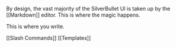 By design, the vast majority of the SilverBullet UI is taken up by the [[Markdown]] editor. This is where the magic happens.

This is where you write.

[[Slash Commands]]
[[Templates]]

